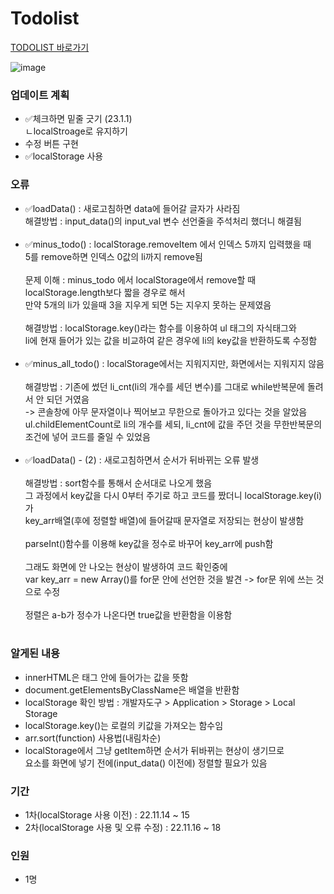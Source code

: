 # Todolist
<a href="https://kwakminjung.github.io/Todolist/">TODOLIST 바로가기</a>

![image](https://user-images.githubusercontent.com/100507512/201539097-6607c8a0-fa58-4f1e-92a1-315ce3c7f2aa.png)

<h3>업데이트 계획</h3>
<ul>
  <li>✅체크하면 밑줄 긋기 (23.1.1)<br></t>ㄴlocalStroage로 유지하기</li>
  <li>수정 버튼 구현</li>
  <li>✅localStorage 사용</li>
</ul>


<h3>오류</h3>
<ul>
  <li>✅loadData() : 새로고침하면 data에 들어갈 글자가 사라짐<br>
  해결방법 : input_data()의 input_val 변수 선언줄을 주석처리 했더니 해결됨</li><br>
  
  <li>✅minus_todo() : localStorage.removeItem 에서 인덱스 5까지 입력했을 때<br> 5를 remove하면 인덱스 0값의 li까지 remove됨<br><br>
  문제 이해 : minus_todo 에서 localStorage에서 remove할 때 localStorage.length보다 짧을 경우로 해서<br> 만약 5개의 li가 있을때 3을 지우게 되면 5는 지우지 못하는 문제였음<br><br>
  해결방법 : localStorage.key()라는 함수를 이용하여 ul 태그의 자식태그와 <br>li에 현재 들어가 있는 값을 비교하여 같은 경우에 li의 key값을 반환하도록 수정함</li><br>
  
  <li>✅minus_all_todo() : localStorage에서는 지워지지만, 화면에서는 지워지지 않음<br><br>
  해결방법 : 기존에 썼던 li_cnt(li의 개수를 세던 변수)를 그대로 while반복문에 돌려서 안 되던 거였음 <br>-> 콘솔창에 아무 문자열이나 찍어보고 무한으로 돌아가고 있다는 것을 알았음
  <br>ul.childElementCount로 li의 개수를 세되, li_cnt에 값을 주던 것을 무한반복문의 조건에 넣어 코드를 줄일 수 있었음</li><br>
  
  <li>✅loadData() - (2) : 새로고침하면서 순서가 뒤바뀌는 오류 발생<br><br>
  해결방법 : sort함수를 통해서 순서대로 나오게 했음<br>
  그 과정에서 key값을 다시 0부터 주기로 하고 코드를 짰더니 localStorage.key(i)가 <br>key_arr배열(후에 정렬할 배열)에 들어갈때 문자열로 저장되는 현상이 발생함<br><br>
  parseInt()함수를 이용해 key값을 정수로 바꾸어 key_arr에 push함<br><br>
  그래도 화면에 안 나오는 현상이 발생하여 코드 확인중에 <br>var key_arr = new Array()를 for문 안에 선언한 것을 발견 ->  for문 위에 쓰는 것으로 수정<br><br>
  정렬은 a-b가 정수가 나온다면 true값을 반환함을 이용함<br>
  </li><br>
</ul>

<h3>알게된 내용</h3>
<ul>  
  <li>innerHTML은 태그 안에 들어가는 값을 뜻함</li>
  <li>document.getElementsByClassName은 배열을 반환함</li>
  <li>localStorage 확인 방법 : 개발자도구 > Application > Storage > Local Storage</li>
  <li>localStorage.key()는 로컬의 키값을 가져오는 함수임</li>
  <li>arr.sort(function) 사용법(내림차순)</li>
  <li>localStorage에서 그냥 getItem하면 순서가 뒤바뀌는 현상이 생기므로 <br>요소를 화면에 넣기 전에(input_data() 이전에) 정렬할 필요가 있음</li>
</ul>

<h3>기간</h3>
<ul>
  <li>1차(localStorage 사용 이전) : 22.11.14 ~ 15</li>
  <li>2차(localStorage 사용 및 오류 수정) : 22.11.16 ~ 18</li>
</ul>

<h3>인원</h3>
<ul>
  <li>1명</li>
</ul>

